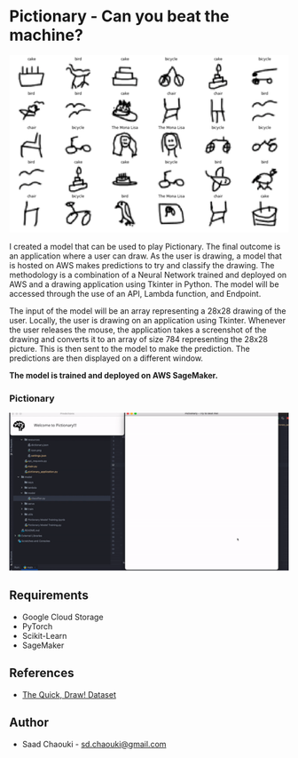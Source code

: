 # Pictionary - Can you beat the machine?

 <div style="text-align:center"><img src="https://raw.githubusercontent.com/SaadChaouki/pictionary_application/18f94fc3915a8bee6475b7d7c5fbcf8d252f4ce1/resources/Images.png?token=AOYTVHE4OSJCEPRX5BYWVRTAJXTJU" /></div>


I created a model that can be used to play Pictionary. The final outcome is an application where a user can draw. As the user is drawing, a model that is hosted on AWS makes predictions to try and classify the drawing. The methodology is a combination of a Neural Network trained and deployed on AWS and a drawing application using Tkinter in Python. The model will be accessed through the use of an API, Lambda function, and Endpoint. 

The input of the model will be an array representing a 28x28 drawing of the user. Locally, the user is drawing on an application using Tkinter. Whenever the user releases the mouse, the application takes a screenshot of the drawing and converts it to an array of size 784 representing the 28x28 picture. This is then sent to the model to make the prediction. The predictions are then displayed on a different window.


**The model is trained and deployed on AWS SageMaker.**

### Pictionary

 <div style="text-align:center"><img src="https://raw.githubusercontent.com/SaadChaouki/pictionary_application/18f94fc3915a8bee6475b7d7c5fbcf8d252f4ce1/resources/drawing%20gif.gif?token=AOYTVHENUEYAD3YAURBEDALAJXTLS" /></div>

## Requirements
* Google Cloud Storage
* PyTorch
* Scikit-Learn
* SageMaker

## References
* [The Quick, Draw! Dataset](https://github.com/googlecreativelab/quickdraw-dataset)

## Author
* Saad Chaouki - sd.chaouki@gmail.com


